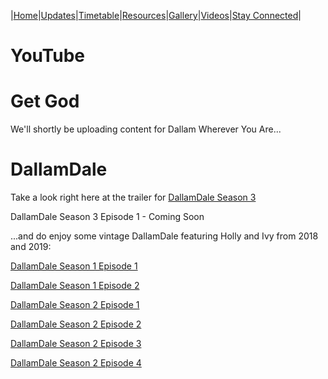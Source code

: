 |[Home](https://dallam1.github.io/)|[Updates](https://dallam1.github.io/updates)|[Timetable](https://dallam1.github.io/timetable)|[Resources](https://dallam1.github.io/resources)|[Gallery](https://dallam1.github.io/gallery)|[Videos](https://dallam1.github.io/videos)|[Stay Connected](https://dallam1.github.io/stayconnected)|

# YouTube

# Get God

We'll shortly be uploading content for Dallam Wherever You Are...

# DallamDale

Take a look right here at the trailer for [DallamDale Season 3](https://youtu.be/_WT2P0dGVg4)

DallamDale Season 3 Episode 1 - Coming Soon

...and do enjoy some vintage DallamDale featuring Holly and Ivy from 2018 and 2019:

[DallamDale Season 1 Episode 1](https://youtu.be/PsENUP4uT48)

[DallamDale Season 1 Episode 2](https://youtu.be/oHvLM8tGDPo)

[DallamDale Season 2 Episode 1](https://youtu.be/NC5ENZCxuiI)

[DallamDale Season 2 Episode 2](https://youtu.be/qJwz-t6alVY)

[DallamDale Season 2 Episode 3](https://youtu.be/s_EaQHfTujw)

[DallamDale Season 2 Episode 4](https://youtu.be/A1u8w_qWDEw)

